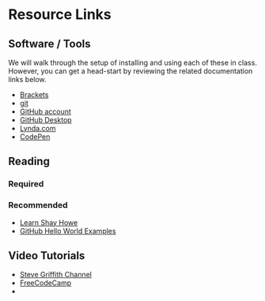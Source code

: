 # Resource Links

## Software / Tools

We will walk through the setup of installing and using each of these in class. However, you can get a head-start by reviewing the related documentation links below.

- [Brackets](https://code.visualstudio.com/download)
- [git](https://git-scm.com/downloads)
- [GitHub account](https://github.com/)
- [GitHub Desktop](https://desktop.github.com/)
- [Lynda.com](https://lynda.com/)
- [CodePen](https://codepen.io/)

## Reading

### Required

### Recommended

- [Learn Shay Howe](https://learn.shayhowe.com/)
- [GitHub Hello World Examples](https://guides.github.com/activities/hello-world/)

## Video Tutorials

- [Steve Griffith Channel](https://www.youtube.com/channel/UCTBGXCJHORQjivtgtMsmkAQ/)
- [FreeCodeCamp](https://www.youtube.com/channel/UC8butISFwT-Wl7EV0hUK0BQ)
- 
